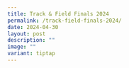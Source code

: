 ```yaml
---
title: Track & Field Finals 2024
permalink: /track-field-finals-2024/
date: 2024-04-30
layout: post
description: ""
image: ""
variant: tiptap
---
```

